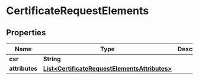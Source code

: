 # CertificateRequestElements

## Properties
Name | Type | Description | Notes
------------ | ------------- | ------------- | -------------
**csr** | **String** |  | 
**attributes** | [**List&lt;CertificateRequestElementsAttributes&gt;**](CertificateRequestElementsAttributes.md) |  | 
